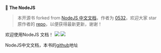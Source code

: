 :whale:   **The NodeJS**

> 本开源书 forked from [NodeJS 中文文档](https://github.com/0532/nodejs)，作者为 [0532](https://github.com/0532)，欢迎大家 star 原作者的 [repo](https://github.com/0532/nodejs)，以便获得最新更新，谢谢！

欢迎使用NodeJS 文档！ [![](https://img.shields.io/github/forks/0532/nodejs.svg)](https://github.com/0532/nodejs/network) [![](https://img.shields.io/github/stars/0532/nodejs.svg)](https://github.com/0532/nodejs/stargazers)

NodeJS中文文档，本书的[github](https://github.com/0532/nodejs)地址
